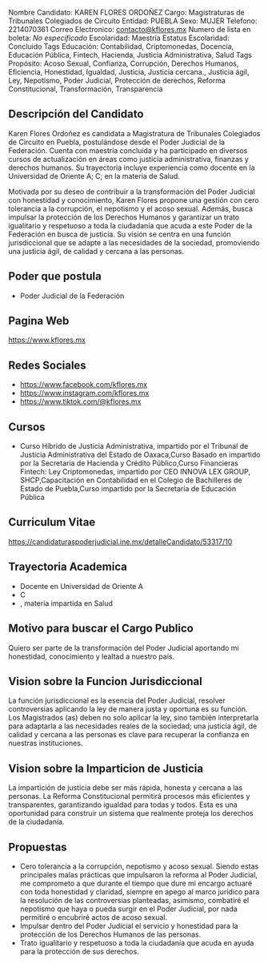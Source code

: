 Nombre Candidato: KAREN FLORES ORDOÑEZ
Cargo: Magistraturas de Tribunales Colegiados de Circuito
Entidad: PUEBLA
Sexo: MUJER
Telefono: 2214070361
Correo Electronico: contacto@kflores.mx
Numero de lista en boleta: *No especificado*
Escolaridad: Maestría
Estatus Escolaridad: Concluido
Tags Educación: Contabilidad, Criptomonedas, Docencia, Educación Pública, Fintech, Hacienda, Justicia Administrativa, Salud
Tags Propósito: Acoso Sexual, Confianza, Corrupción, Derechos Humanos, Eficiencia, Honestidad, Igualdad, Justicia, Justicia cercana., Justicia ágil, Ley, Nepotismo, Poder Judicial, Protección de derechos, Reforma Constitucional, Transformación, Transparencia


## Descripción del Candidato 

Karen Flores Ordoñez es candidata a Magistratura de Tribunales Colegiados de Circuito en Puebla, postulándose desde el Poder Judicial de la Federación. Cuenta con maestría concluida y ha participado en diversos cursos de actualización en áreas como justicia administrativa, finanzas y derechos humanos. Su trayectoria incluye experiencia como docente en la Universidad de Oriente A; C; en la materia de Salud.

Motivada por su deseo de contribuir a la transformación del Poder Judicial con honestidad y conocimiento, Karen Flores propone una gestión con cero tolerancia a la corrupción, el nepotismo y el acoso sexual. Además, busca impulsar la protección de los Derechos Humanos y garantizar un trato igualitario y respetuoso a toda la ciudadanía que acuda a este Poder de la Federación en busca de justicia. Su visión se centra en una función jurisdiccional que se adapte a las necesidades de la sociedad, promoviendo una justicia ágil, de calidad y cercana a las personas.


## Poder que postula

- Poder Judicial de la Federación


## Pagina Web

https://www.kflores.mx


## Redes Sociales

- https://www.facebook.com/kflores.mx
- https://www.instagram.com/kflores.mx
- https://www.tiktok.com/@kflores.mx


## Cursos

- Curso Híbrido de Justicia Administrativa, impartido por el Tribunal de Justicia Administrativa del Estado de Oaxaca,Curso  Basado en  impartido por la Secretaría de Hacienda y Crédito Público,Curso  Financieras Fintech: Ley Criptomonedas,  impartido por CEO INNOVA LEX GROUP, SHCP,Capacitación en Contabilidad en el Colegio de Bachilleres de Estado de Puebla,Curso   impartido por la Secretaría de Educación Pública


## Curriculum Vitae

https://candidaturaspoderjudicial.ine.mx/detalleCandidato/53317/10


## Trayectoria Academica

- Docente en Universidad de Oriente A
- C
- , materia impartida  en Salud


## Motivo para buscar el Cargo Publico

Quiero ser parte de la transformación del Poder Judicial aportando mi honestidad, conocimiento y lealtad a nuestro país.


## Vision sobre la Funcion Jurisdiccional

La función jurisdiccional es la esencia del Poder Judicial, resolver controversias aplicando la ley de manera justa y oportuna es su función. Los Magistrados (as) deben no solo aplicar la ley, sino también interpretarla para adaptarla a las necesidades reales de la sociedad; una justicia ágil, de calidad y cercana a las personas es clave para recuperar la confianza en nuestras instituciones.


## Vision sobre la Imparticion de Justicia

La impartición de justicia debe ser más rápida, honesta y cercana a las personas. La Reforma Constitucional permitirá procesos más eficientes y transparentes, garantizando igualdad para todas y todos. Esta es una oportunidad para construir un sistema que realmente proteja los derechos de la ciudadanía.


## Propuestas

- Cero tolerancia a la corrupción, nepotismo y acoso sexual. Siendo estas principales malas prácticas que impulsaron la reforma al Poder Judicial, me comprometo a que durante el tiempo que dure mi encargo actuaré con toda honestidad y claridad, siempre en apego al marco jurídico para la resolución de las controversias planteadas, asimismo, combatiré el nepotismo que haya o pueda surgir en el Poder Judicial, por nada permitiré o encubriré actos de acoso sexual.
- Impulsar dentro del Poder Judicial el servicio y honestidad para la protección de los Derechos Humanos de las personas.
- Trato igualitario y respetuoso a toda la ciudadanía que acuda en ayuda para la protección de sus derechos.

